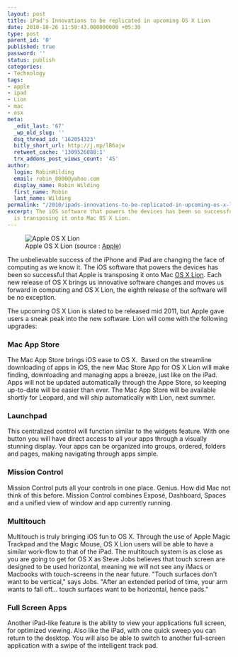 ```yaml
---
layout: post
title: iPad's Innovations to be replicated in upcoming OS X Lion
date: 2010-10-26 11:59:43.000000000 +05:30
type: post
parent_id: '0'
published: true
password: ''
status: publish
categories:
- Technology
tags:
- apple
- ipad
- Lion
- mac
- osx
meta:
  _edit_last: '67'
  _wp_old_slug: ''
  dsq_thread_id: '162054323'
  bitly_short_url: http://j.mp/lB6ajw
  retweet_cache: '1309526088:1'
  trx_addons_post_views_count: '45'
author:
  login: RobinWilding
  email: robin_8000@yahoo.com
  display_name: Robin Wilding
  first_name: Robin
  last_name: Wilding
permalink: "/2010/ipads-innovations-to-be-replicated-in-upcoming-os-x-lion/"
excerpt: The iOS software that powers the devices has been so successful that Apple
  is transposing it onto Mac OS X Lion.
---
```

<figure><img src="/static/2010/10/osx-lion.jpg" alt="Apple OS X Lion" /><br />
<figcaption>Apple OS X Lion (source : <a href="http://www.apple.com/macosx/lion/">Apple</a>)</figcaption>
</figure>
<p><!--more--></p>
<p>The unbelievable success of the iPhone and iPad are changing the face of computing as we know it. The iOS software that powers the devices has been so successful that Apple is transposing it onto Mac <a href="http://www.apple.com/macosx/lion/">OS X Lion</a>. Each new release of OS X brings us innovative software changes and moves us forward in computing and OS X Lion, the eighth release of the software will be no exception.</p>
<p>The upcoming OS X Lion is slated to be released mid 2011, but Apple gave users a sneak peak into the new software. Lion will come with the following upgrades:</p>
<h3>Mac App Store</h3>
<p>The Mac App Store brings iOS ease to OS X.&nbsp; Based on the streamline downloading of apps in iOS, the new Mac Store App for OS X Lion will make finding, downloading and managing apps a breeze, just like on the iPad. Apps will not be updated automatically through the Appe Store, so keeping up-to-date will be easier than ever. The Mac App Store will be available shortly for Leopard, and will ship automatically with Lion, next summer.</p>
<h3>Launchpad</h3>
<p>This centralized control will function similar to the widgets feature. With one button you will have direct access to all your apps through a visually stunning display. Your apps can be organized into groups, ordered, folders and pages, making navigating through apps simple.</p>
<h3>Mission Control</h3>
<p>Mission Control puts all your controls in one place. Genius. How did Mac not think of this before. Mission Control combines Expos&eacute;, Dashboard, Spaces and a unified view of window and app currently running.</p>
<h3>Multitouch</h3>
<p>Multitouch is truly bringing iOS fun to OS X. Through the use of Apple Magic Trackpad and the Magic Mouse, OS X Lion users will be able to have a similar work-flow to that of the iPad. The multitouch system is as close as you are going to get for OS X as Steve Jobs believes that touch screen are designed to be used horizontal, meaning we will not see any iMacs or Macbooks with touch-screens in the near future. "Touch surfaces don't want to be vertical," says Jobs. "After an extended period of time, your arm wants to fall off... touch surfaces want to be horizontal, hence pads."</p>
<h3>Full Screen Apps</h3>
<p>Another iPad-like feature is the ability to view your applications full screen, for optimized viewing. Also like the iPad, with one quick sweep you can return to the desktop. You will also be able to switch to another full-screen application with a swipe of the intelligent track pad.</p>
